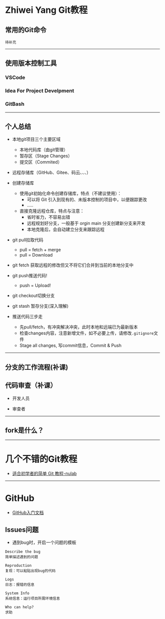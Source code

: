 # Zhiwei Yang Git教程
## 常用的Git命令
```
待补充
```
---
## 使用版本控制工具

### VSCode

### Idea For Project Develpment

### GitBash

---
## 个人总结
- 本地git项目三个主要区域
    - 本地代码库（由git管理）
    - 暂存区（Stage Changes）
    - 提交区（Commited）

- 远程存储库（GitHub、Gitee、码云、、、）

- 创建存储库
    - 使用git初始化命令创建存储库，特点（不建议使用）：
        - 可以将 Git 引入到现有的、未版本控制的项目中，以便跟踪更改
        - .....
    - 直接克隆远程仓库，特点与注意：
        - 省时省力，不容易出错
        - 远程规划好分支，一般基于 orgin main 分支创建新分支来开发
        - 本地克隆后，会自动建立分支来跟踪远程

- git pull拉取代码
    - pull = fetch + merge
    - pull = Download

- git fetch 获取远程的修改但又不将它们合并到当前的本地分支中

- git push推送代码!
    - push = Upload!

- git checkout切换分支

- git stash 暂存分支(深入理解)

- 推送代码三步走
    - 先pull/fetch，有冲突解决冲突，此时本地和远端已为最新版本
    - 检查changes内容，注意新增文件，如不必要上传，请修改`.gitignore`文件
    - Stage all changes, 写commit信息，Commit & Push

---
## 分支的工作流程(补课)

## 代码审查（补课）
- 开发人员

- 审查者
---
## fork是什么？

---
# 几个不错的Git教程
- [适合初学者的简单 Git 教程-nulab](https://nulab.com/zh-cn/learn/software-development/git-tutorial/)

---
# GitHub
- [GitHub入门文档](https://docs.github.com/zh/get-started)

## Issues问题
- 遇到bug时，开启一个问题的模板
```
Describe the bug
简单描述遇到的问题

Reproduction
复现：可以粘贴出现bug的代码

Logs
日志：报错的信息

System Info
系统信息：运行项目所需环境信息

Who can help?
求助
```

